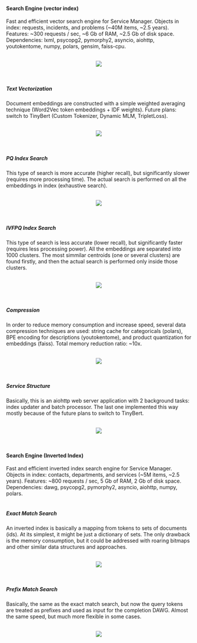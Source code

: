 #### Search Engine (vector index)
Fast and efficient vector search engine for Service Manager. Objects in index: requests, incidents, and problems (~40M items, ~2.5 years). Features: ~300 requests / sec, ~6 Gb of RAM, ~2.5 Gb of disk space. Dependencies: lxml, psycopg2, pymorphy2, asyncio, aiohttp, youtokentome, numpy, polars, gensim, faiss-cpu.
</br></br><p align='center'><img src='assets/01a.svg'></p></br>

##### Text Vectorization
Document embeddings are constructed with a simple weighted averaging technique (Word2Vec token embeddings + IDF weights). Future plans: switch to TinyBert (Custom Tokenizer, Dynamic MLM, TripletLoss).
</br></br><p align='center'><img src='assets/02a.svg'></p></br>

##### PQ Index Search
This type of search is more accurate (higher recall), but significantly slower (requires more processing time). The actual search is performed on all the embeddings in index (exhaustive search).
</br></br><p align='center'><img src='assets/03a.svg'></p></br>

##### IVFPQ Index Search
This type of search is less accurate (lower recall), but significantly faster (requires less processing power). All the embeddings are separated into 1000 clusters. The most simmilar centroids (one or several clusters) are found firstly, and then the actual search is performed only inside those clusters.
</br></br><p align='center'><img src='assets/04a.svg'></p></br>

##### Compression
In order to reduce memory consumption and increase speed, several data compression techniques are used: string cache for categoricals (polars), BPE encoding for descriptions (youtokentome), and product quantization for embeddings (faiss). Total memory reduction ratio: ~10x.
</br></br><p align='center'><img src='assets/05a.svg'></p></br>

##### Service Structure
Basically, this is an aiohttp web server application with 2 background tasks: index updater and batch processor. The last one implemented this way mostly because of the future plans to switch to TinyBert.
</br></br><p align='center'><img src='assets/06a.svg'></p></br>

#### Search Engine (Inverted Index)
Fast and efficient inverted index search engine for Service Manager. Objects in index: contacts, departments, and services (~5M items, ~2.5 years). Features: ~800 requests / sec, 5 Gb of RAM, 2 Gb of disk space. Dependencies: dawg, psycopg2, pymorphy2, asyncio, aiohttp, numpy, polars. </br></br>

##### Exact Match Search
An inverted index is basically a mapping from tokens to sets of documents (ids).
At its simplest, it might be just a dictionary of sets. The only drawback is the memory consumption, but it could be addressed with roaring bitmaps and other similar data structures and approaches.
</br></br><p align='center'><img src='assets/07a.svg'></p></br>

##### Prefix Match Search
Basically, the same as the exact match search, but now the query tokens are treated as prefixes and used as input for the completion DAWG. Almost the same speed, but much more flexible in some cases.
</br></br><p align='center'><img src='assets/08a.svg'></p>
